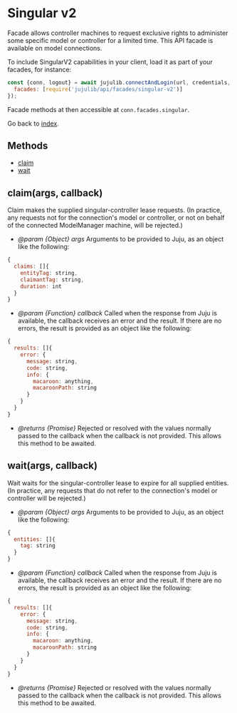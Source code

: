 <!---
NOTE: this file has been generated by the doc command in js-libjuju
on Tue 2018/11/27 16:23:14 UTC. Do not manually edit this file.
--->
# Singular v2

Facade allows controller machines to request exclusive rights to administer
  some specific model or controller for a limited time.
This API facade is available on model connections.

To include SingularV2 capabilities in your client, load it as
part of your facades, for instance:
```javascript
const {conn, logout} = await jujulib.connectAndLogin(url, credentials, {
  facades: [require('jujulib/api/facades/singular-v2')]
});
```
Facade methods at then accessible at `conn.facades.singular`.

Go back to [index](index.md).

## Methods
- [claim](#claimargs-callback)
- [wait](#waitargs-callback)

## claim(args, callback)
Claim makes the supplied singular-controller lease requests. (In practice,
    any requests not for the connection's model or controller, or not on
    behalf of the connected ModelManager machine, will be rejected.)

- *@param {Object} args* Arguments to be provided to Juju, as an object like
  the following:
```javascript
{
  claims: []{
    entityTag: string,
    claimantTag: string,
    duration: int
  }
}
```
- *@param {Function} callback* Called when the response from Juju is available,
  the callback receives an error and the result. If there are no errors, the
  result is provided as an object like the following:
```javascript
{
  results: []{
    error: {
      message: string,
      code: string,
      info: {
        macaroon: anything,
        macaroonPath: string
      }
    }
  }
}
```
- *@returns {Promise}* Rejected or resolved with the values normally passed to
  the callback when the callback is not provided.
  This allows this method to be awaited.

## wait(args, callback)
Wait waits for the singular-controller lease to expire for all supplied
    entities. (In practice, any requests that do not refer to the
    connection's model or controller will be rejected.)

- *@param {Object} args* Arguments to be provided to Juju, as an object like
  the following:
```javascript
{
  entities: []{
    tag: string
  }
}
```
- *@param {Function} callback* Called when the response from Juju is available,
  the callback receives an error and the result. If there are no errors, the
  result is provided as an object like the following:
```javascript
{
  results: []{
    error: {
      message: string,
      code: string,
      info: {
        macaroon: anything,
        macaroonPath: string
      }
    }
  }
}
```
- *@returns {Promise}* Rejected or resolved with the values normally passed to
  the callback when the callback is not provided.
  This allows this method to be awaited.